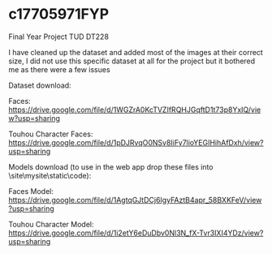# c17705971FYP
Final Year Project TUD DT228

I have cleaned up the dataset and added most of the images at their correct size, I did not use this specific dataset at all for the project but it bothered me as there were a few issues


Dataset download:

Faces: https://drive.google.com/file/d/1WGZrA0KcTVZIfRQHJGqftD1t73p8YxIQ/view?usp=sharing

Touhou Character Faces: https://drive.google.com/file/d/1pDJRvqO0NSv8IiFy7lioYEGIHihAfDxh/view?usp=sharing


Models download (to use in the web app drop these files into \site\mysite\static\code\):

Faces Model: https://drive.google.com/file/d/1AgtqGJtDCj6IgyFAztB4apr_58BXKFeV/view?usp=sharing

Touhou Character Model: https://drive.google.com/file/d/1i2etY6eDuDbv0Nl3N_fX-Tvr3IXI4YDz/view?usp=sharing

